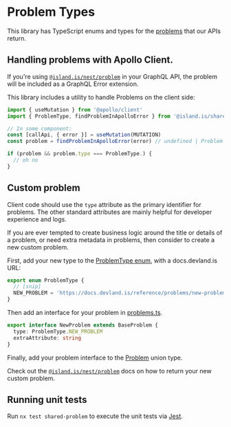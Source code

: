 # Problem Types

This library has TypeScript enums and types for the [problems](https://datatracker.ietf.org/doc/html/rfc7807) that our APIs return.

## Handling problems with Apollo Client.

If you're using [`@island.is/nest/problem`](../../nest/problem/README.md) in your GraphQL API, the problem will be included as a GraphQL Error extension.

This library includes a utility to handle Problems on the client side:

```typescript
import { useMutation } from '@apollo/client'
import { ProblemType, findProblemInApolloError } from '@island.is/shared/problem'

// In some component:
const [callApi, { error }] = useMutation(MUTATION)
const problem = findProblemInApolloError(error) // undefined | Problem

if (problem && problem.type === ProblemType.) {
  // oh no
}
```

## Custom problem

Client code should use the `type` attribute as the primary identifier for problems. The other standard attributes are mainly helpful for developer experience and logs.

If you are ever tempted to create business logic around the title or details of a problem, or need extra metadata in problems, then consider to create a new custom problem.

First, add your new type to the [ProblemType enum](src/ProblemType.ts), with a docs.devland.is URL:

```typescript
export enum ProblemType {
  // [snip]
  NEW_PROBLEM = 'https://docs.devland.is/reference/problems/new-problem',
}
```

Then add an interface for your problem in [problems.ts](src/problems.ts).

```typescript
export interface NewProblem extends BaseProblem {
  type: ProblemType.NEW_PROBLEM
  extraAttribute: string
}
```

Finally, add your problem interface to the [Problem](src/Problem.ts) union type.

Check out the [`@island.is/nest/problem`](../../nest/problem/README.md#custom-problems) docs on how to return your new custom problem.

## Running unit tests

Run `nx test shared-problem` to execute the unit tests via [Jest](https://jestjs.io).
